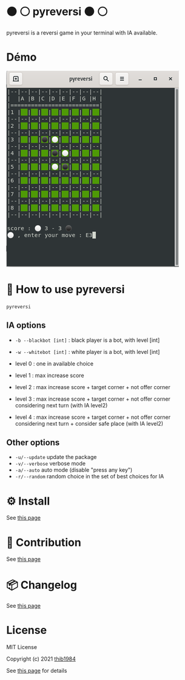 # :black_circle: :white_circle: pyreversi :black_circle: :white_circle: 

pyreversi is a reversi game in your terminal with IA available.

# Démo

![image](./demo_01.png)


# 🚀 How to use **pyreversi**

``pyreversi``

## IA options

- ``-b --blackbot [int]`` : black player is a bot, with level [int]
- ``-w --whitebot [int]`` : white player is a bot, with level [int]

- level 0 : one in available choice
- level 1 : max increase score
- level 2 : max increase score + target corner + not offer corner
- level 3 : max increase score + target corner + not offer corner considering next turn (with IA level2)
- level 4 : max increase score + target corner + not offer corner considering next turn + consider safe place (with IA level2)
## Other options

- ``-u/--update`` update the package
- ``-v/--verbose`` verbose mode
- ``-a/--auto`` auto mode (disable "press any key")
- ``-r/--random`` random choice in the set of best choices for IA
# ⚙️ Install

See [this page](INSTALL.md)

# :construction_worker: Contribution

See [this page](CONTRIBUTING.md)

# :package: Changelog

See [this page](CHANGELOG.md)


# License

MIT License

Copyright (c) 2021 [thib1984](https://github.com/thib1984)

See [this page](LICENSE.txt) for details
